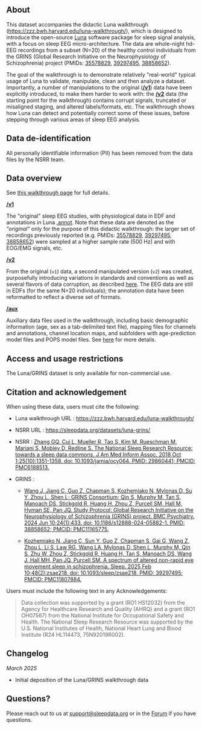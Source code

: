 ## About

This dataset accompanies the didactic Luna walkthrough (https://zzz.bwh.harvard.edu/luna-walkthrough/), which is designed to introduce the open-source [Luna](https://zzz.bwh.harvard.edu/luna/) software package for sleep signal analysis, with a focus on sleep EEG micro-architecture.  The data are whole-night hd-EEG recordings from a subset (N=20) of the healthy control individuals from the GRINS (Global Research Initiative on the Neurophysiology of Schizophrenia) project (PMIDs: [35578829](https://pubmed.ncbi.nlm.nih.gov/35578829/), [39297495](https://pubmed.ncbi.nlm.nih.gov/39297495/), [38858652](https://pubmed.ncbi.nlm.nih.gov/38858652/)).

The goal of the walkthrough is to demonstrate relatively "real-world" typical usage of Luna to validate, manipulate, clean and then analyze a dataset. Importantly, a number of manipulations to the original ([**/v1**](:files_path:/v1)) data have been  explicitly introduced, to make them harder to work with: the [**/v2**](:files_path:/v2) data (the starting point for the walkthrough) contains corrupt signals, truncated or misaligned staging, and altered labels/formats, etc. The walkthrough shows how Luna can detect and potentially correct some of these issues, before stepping through various areas of sleep EEG analysis.

## Data de-identification

All personally identifiable information (PII) has been removed from the data files by the NSRR team.

## Data overview

See [this walkthrough page](https://zzz.bwh.harvard.edu/luna-walkthrough/data/) for full details.  

[**/v1**](:files_path:/v1)

The "original" sleep EEG studies, with physiological data in EDF and annotations in Luna  [.annot](https://zzz.bwh.harvard.edu/luna/ref/annotations/#annot-files).  Note that these data are denoted as the _"original"_ only for the purpose of this didactic walkthrough:  the larger set of recordings previously reported (e.g. PMIDs:  [35578829](https://pubmed.ncbi.nlm.nih.gov/35578829/), [39297495](https://pubmed.ncbi.nlm.nih.gov/39297495/), [38858652](https://pubmed.ncbi.nlm.nih.gov/38858652/)) were sampled at a higher sample rate (500 Hz) and with EOG/EMG signals, etc. 

[**/v2**](:files_path:/v2)

From the original (`v1`) data, a second manipulated version (`v2`) was created, purposefully introducing variations in standards and conventions as well as several flavors of data corruption, as described [here](https://zzz.bwh.harvard.edu/luna-walkthrough/data/#manipulated-data-v2).  The EEG data are still in EDFs (for the same N=20 individuals); the annotation data have been reformatted to reflect a diverse set of formats.

[**/aux**](:files_path:/aux)

Auxiliary data files used in the walkthrough, including basic demographic information (age, sex as a tab-delimited text file), mapping files for channels and annotations, channel location maps, and subfolders with age-prediction model files and POPS model files.  See [here](https://zzz.bwh.harvard.edu/luna-walkthrough/prep/#data) for more details.

## Access and usage restrictions

The Luna/GRINS dataset is only available for non-commercial use.

## Citation and acknowledgement

When using these data, users must cite the following:

 - Luna walkthrough URL : https://zzz.bwh.harvard.edu/luna-walkthrough/

 - NSRR URL : https://sleepdata.org/datasets/luna-grins/

 - NSRR : [Zhang GQ, Cui L, Mueller R, Tao S, Kim M, Rueschman M, Mariani S, Mobley D, Redline S. The National Sleep Research Resource: towards a sleep data commons. J Am Med Inform Assoc. 2018 Oct 1;25(10):1351-1358. doi: 10.1093/jamia/ocy064. PMID: 29860441; PMCID: PMC6188513.](https://pubmed.ncbi.nlm.nih.gov/29860441/)

 - GRINS : 

     - [Wang J, Jiang C, Guo Z, Chapman S, Kozhemiako N, Mylonas D, Su
       Y, Zhou L, Shen L; GRINS Consortium; Qin S, Murphy M, Tan S,
       Manoach DS, Stickgold R, Huang H, Zhou Z, Purcell SM, Hall M,
       Hyman SE, Pan JQ. Study Protocol: Global Research Initiative
       on the Neurophysiology of Schizophrenia (GRINS) project. BMC
       Psychiatry. 2024 Jun 10;24(1):433. doi:
       10.1186/s12888-024-05882-1. PMID: 38858652; PMCID:
       PMC11165775.](https://pubmed.ncbi.nlm.nih.gov/38858652/)

     - [Kozhemiako N, Jiang C, Sun Y, Guo Z, Chapman S, Gai G, Wang Z,
       Zhou L, Li S, Law RG, Wang LA, Mylonas D, Shen L, Murphy M, Qin
       S, Zhu W, Zhou Z, Stickgold R, Huang H, Tan S, Manoach DS, Wang
       J, Hall MH, Pan JQ, Purcell SM. A spectrum of altered non-rapid
       eye movement sleep in schizophrenia. Sleep. 2025 Feb
       10;48(2):zsae218. doi: 10.1093/sleep/zsae218. PMID: 39297495;
       PMCID: PMC11807884.](https://pubmed.ncbi.nlm.nih.gov/39297495/)

Users must include the following text in any Acknowledgements:

> Data collection was supported by a grant (RO1 HS12032) from the Agency for Healthcare Research and Quality (AHRQ) and a grant (RO1 OH07567) from the National Institute for Occupational Safety and Health.  The National Sleep Research Resource was supported by the U.S. National Institutes of Health, National Heart Lung and Blood Institute (R24 HL114473, 75N92019R002).

## Changelog

*March 2025*

- Initial deposition of the Luna/GRINS walkthrough data

## Questions?

Please reach out to us at support@sleepdata.org or in the [Forum](https://sleepdata.org/forum) if you have questions.
